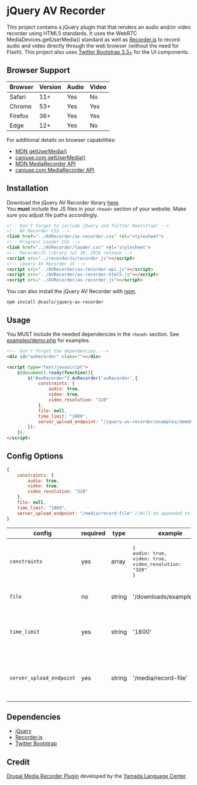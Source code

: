 jQuery AV Recorder
========================
This project contains a jQuery plugin that that renders an audio and/or video recorder using HTML5 standards.  It uses the WebRTC MediaDevices.getUserMedia() standard as well as [Recorder.js](https://github.com/mattdiamond/Recorderjs) to record audio and video directly through the web browser (without the need for Flash).  This project also uses [Twitter Bootstrap 3.3+](https://getbootstrap.com/docs/3.3/getting-started/) for the UI components.

## Browser Support
| Browser | Version | Audio | Video |
| --- | --- | --- | --- |
| Safari | 11+ | Yes | No |
| Chrome | 53+ | Yes | Yes |
| Firefox | 36+ | Yes | Yes |
| Edge | 12+ | Yes | No |

For additional details on browser capabilities: 
* [MDN getUserMedia()](https://developer.mozilla.org/en-US/docs/Web/API/MediaDevices/getUserMedia#Browser_compatibility)
* [caniuse.com getUserMedia()](https://caniuse.com/#search=getUserMedia)
* [MDN MediaRecorder API](https://developer.mozilla.org/en-US/docs/Web/API/MediaRecorder/MediaRecorder#Browser_compatibility)
* [caniuse.com MediaRecorder API](https://caniuse.com/#search=MediaRecorder)

## Installation
Download the jQuery AV Recorder library [here](https://github.com/CASLS/jquery-av-recorder/archive/master.zip).<br/>
You **must** include the JS files in your `<head>` section of your website. Make sure you adjust file paths accordingly.
```html
<!-- Don't forget to include jQuery and Twitter Bootstrap! -->
<!-- AV Recorder CSS -->
<link href="../AVRecorder/av-recorder.css" rel="stylesheet">
<!-- Progress Loader CSS -->
<link href="../AVRecorder/loader.css" rel="stylesheet">
<!-- RecorderJS library Jul 20, 2016 release -->
<script src="../recorderJs/recorder.js"></script>
<!-- jQuery AV Recorder JS -->
<script src="../AVRecorder/av-recorder-api.js"></script>
<script src="../AVRecorder/av-recorder-html5.js"></script>
<script src="../AVRecorder/av-recorder.js"></script>
```

You can also install the jQuery AV Recorder with [npm](https://www.npmjs.com).
```console
npm install @casls/jquery-av-recorder
```

## Usage

You MUST include the needed dependencies in the `<head>` section. See [examples/demo.php](examples/demo.php) for examples.

```Html
<!-- Don't forget the dependencies. -->
<div id="avRecorder" class=""></div>

<script type="text/javascript">
	$(document).ready(function(){
		$("#avRecorder").AvRecorder('avRecorder',{
			constraints: {
				audio: true,
				video: true,
				video_resolution: "320"
			},
			file: null,
			time_limit: "1800",
			server_upload_endpoint: "/jquery-av-recorder/examples/demoRecordFile.php" //Will be appended to the window.orign that the request is coming from.
		});
	});
</script>

```

## Config Options
```Javascript
{
	constraints: {
		audio: true,
		video: true,
		video_resolution: "320"
	},
	file: null,
	time_limit: "1800",
	server_upload_endpoint: "/media/record-file" //Will be appended to the window.orign that the request is coming from.
}
```

| config | required | type | example | description |
| --- | --- | --- | --- | --- |
| `constraints` | yes | array | <pre>{<br/>audio: true,<br/>video: true,<br/>video_resolution: "320"<br/>}</pre> | An array containing the settings to pass into getUserMedia() as constraints. | 
| `file` | no | string | '/downloads/example.mp3' | A string of the path to an existing file. | 
| `time_limit` | yes | string | '1800' | A string representing the max amount of time for a recording in seconds. |  
| `server_upload_endpoint` | yes | string | '/media/record-file' | A string of the server endpoint that will be appended to the request's origin. | 

## Dependencies
* [jQuery](https://jquery.com)
* [Recorder.js](https://github.com/mattdiamond/Recorderjs)
* [Twitter Bootstrap](https://getbootstrap.com/docs/3.3/getting-started/)


## Credit
[Drupal Media Recorder Plugin](https://www.drupal.org/project/media_recorder) developed by the [Yamada Language Center](https://babel.uoregon.edu)